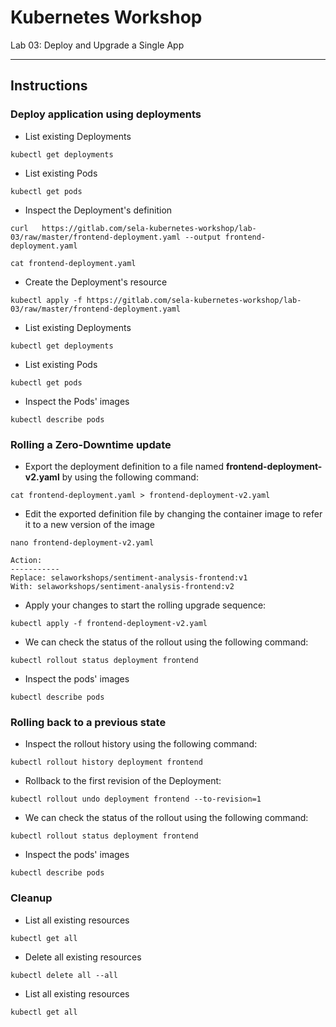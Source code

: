 # Kubernetes Workshop
Lab 03: Deploy and Upgrade a Single App

---

## Instructions

### Deploy application using deployments

 - List existing Deployments
```
kubectl get deployments
```

 - List existing Pods
```
kubectl get pods
```

 - Inspect the Deployment's definition
```
curl   https://gitlab.com/sela-kubernetes-workshop/lab-03/raw/master/frontend-deployment.yaml --output frontend-deployment.yaml
```
```
cat frontend-deployment.yaml
```

 - Create the Deployment's resource
```
kubectl apply -f https://gitlab.com/sela-kubernetes-workshop/lab-03/raw/master/frontend-deployment.yaml
```

 - List existing Deployments
```
kubectl get deployments
```

 - List existing Pods
```
kubectl get pods
```

 - Inspect the Pods' images
```
kubectl describe pods
```

### Rolling a Zero-Downtime update

 - Export the deployment definition to a file named **frontend-deployment-v2.yaml** by using the following command:
```
cat frontend-deployment.yaml > frontend-deployment-v2.yaml
```

 - Edit the exported definition file by changing the container image to refer it to a new version of the image
```
nano frontend-deployment-v2.yaml
```
```
Action:
-----------
Replace: selaworkshops/sentiment-analysis-frontend:v1
With: selaworkshops/sentiment-analysis-frontend:v2
```

 - Apply your changes to start the rolling upgrade sequence:
```
kubectl apply -f frontend-deployment-v2.yaml
```

 - We can check the status of the rollout using the following command:
```
kubectl rollout status deployment frontend
```

 - Inspect the pods' images
```
kubectl describe pods
```

### Rolling back to a previous state

 - Inspect the rollout history using the following command:
```
kubectl rollout history deployment frontend
```

 - Rollback to the first revision of the Deployment:
```
kubectl rollout undo deployment frontend --to-revision=1
```

 - We can check the status of the rollout using the following command:
```
kubectl rollout status deployment frontend
```

 - Inspect the pods' images
```
kubectl describe pods
```

### Cleanup

 - List all existing resources
```
kubectl get all
```

 - Delete all existing resources
```
kubectl delete all --all
```

 - List all existing resources
```
kubectl get all
```
